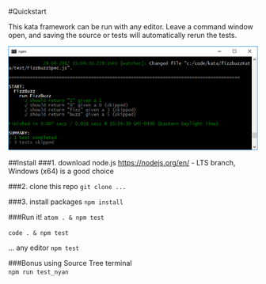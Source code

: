 #Quickstart

This kata framework can be run with any editor.  Leave a command
window open, and saving the source or tests will automatically rerun
the tests.

![Test Run Screenshot](/doc/screencap-test-run.PNG)

##Install
###1. download node.js
https://nodejs.org/en/ - LTS branch, Windows (x64) is a good choice

###2. clone this repo
`git clone ...`

###3. install packages
`npm install`

###Run it!
`atom . & npm test`

`code . & npm test`

... any editor `npm test`

###Bonus
using Source Tree terminal  
`npm run test_nyan`
